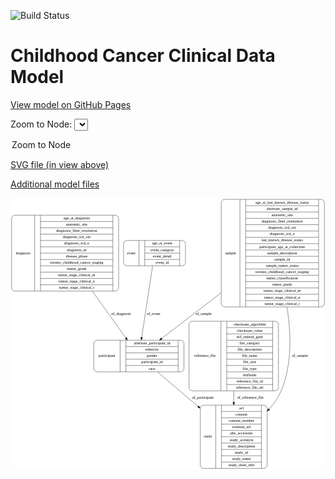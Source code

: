 <link rel='stylesheet' href="assets/style.css">
<link rel='stylesheet' href="https://unpkg.com/leaflet@1.5.1/dist/leaflet.css" integrity="sha512-xwE/Az9zrjBIphAcBb3F6JVqxf46+CDLwfLMHloNu6KEQCAWi6HcDUbeOfBIptF7tcCzusKFjFw2yuvEpDL9wQ==" crossorigin="">
<script type="text/javascript" src="https://code.jquery.com/jquery-3.2.1.min.js"></script>
<script type="text/javascript"  src="https://unpkg.com/leaflet@1.5.1/dist/leaflet.js"></script>
<script type="text/javascript" src="assets/actions.js"></script>

![Build Status](https://github.com/CBIIT/c3d-model/actions/workflows/model-test-and-deploy.yml/badge.svg)

# Childhood Cancer Clinical Data Model

[View model on GitHub Pages](https://cbiit.github.io/c3d-model/)


Zoom to Node: <select id="node_select">
  <option value="">Zoom to Node</option>
</select>
<div id="model"></div>

<p>
<a href="./model-desc/c3d-model.svg">SVG file (in view above)</a>
<p>
<a href="./model-desc">Additional model files</a>
<div id='graph' style='display:off;'>
<svg width="1145pt" height="987pt"
 viewBox="0.00 0.00 1145.00 987.00" xmlns="http://www.w3.org/2000/svg" xmlns:xlink="http://www.w3.org/1999/xlink">
<g id="graph0" class="graph" transform="scale(1 1) rotate(0) translate(4 983)">
<title>Perl</title>
<polygon fill="#ffffff" stroke="transparent" points="-4,4 -4,-983 1141,-983 1141,4 -4,4"/>
<!-- diagnosis -->
<g id="node1" class="node">
<title>diagnosis</title>
<path fill="none" stroke="#000000" d="M12,-645C12,-645 377,-645 377,-645 383,-645 389,-651 389,-657 389,-657 389,-909 389,-909 389,-915 383,-921 377,-921 377,-921 12,-921 12,-921 6,-921 0,-915 0,-909 0,-909 0,-657 0,-657 0,-651 6,-645 12,-645"/>
<text text-anchor="middle" x="42" y="-779.3" font-family="Times,serif" font-size="14.00" fill="#000000">diagnosis</text>
<polyline fill="none" stroke="#000000" points="84,-645 84,-921 "/>
<text text-anchor="middle" x="94.5" y="-779.3" font-family="Times,serif" font-size="14.00" fill="#000000"> </text>
<polyline fill="none" stroke="#000000" points="105,-645 105,-921 "/>
<text text-anchor="middle" x="236.5" y="-905.8" font-family="Times,serif" font-size="14.00" fill="#000000">age_at_diagnosis</text>
<polyline fill="none" stroke="#000000" points="105,-898 368,-898 "/>
<text text-anchor="middle" x="236.5" y="-882.8" font-family="Times,serif" font-size="14.00" fill="#000000">anatomic_site</text>
<polyline fill="none" stroke="#000000" points="105,-875 368,-875 "/>
<text text-anchor="middle" x="236.5" y="-859.8" font-family="Times,serif" font-size="14.00" fill="#000000">diagnosis_finer_resolution</text>
<polyline fill="none" stroke="#000000" points="105,-852 368,-852 "/>
<text text-anchor="middle" x="236.5" y="-836.8" font-family="Times,serif" font-size="14.00" fill="#000000">diagnosis_icd_cm</text>
<polyline fill="none" stroke="#000000" points="105,-829 368,-829 "/>
<text text-anchor="middle" x="236.5" y="-813.8" font-family="Times,serif" font-size="14.00" fill="#000000">diagnosis_icd_o</text>
<polyline fill="none" stroke="#000000" points="105,-806 368,-806 "/>
<text text-anchor="middle" x="236.5" y="-790.8" font-family="Times,serif" font-size="14.00" fill="#000000">diagnosis_id</text>
<polyline fill="none" stroke="#000000" points="105,-783 368,-783 "/>
<text text-anchor="middle" x="236.5" y="-767.8" font-family="Times,serif" font-size="14.00" fill="#000000">disease_phase</text>
<polyline fill="none" stroke="#000000" points="105,-760 368,-760 "/>
<text text-anchor="middle" x="236.5" y="-744.8" font-family="Times,serif" font-size="14.00" fill="#000000">toronto_childhood_cancer_staging</text>
<polyline fill="none" stroke="#000000" points="105,-737 368,-737 "/>
<text text-anchor="middle" x="236.5" y="-721.8" font-family="Times,serif" font-size="14.00" fill="#000000">tumor_grade</text>
<polyline fill="none" stroke="#000000" points="105,-714 368,-714 "/>
<text text-anchor="middle" x="236.5" y="-698.8" font-family="Times,serif" font-size="14.00" fill="#000000">tumor_stage_clinical_m</text>
<polyline fill="none" stroke="#000000" points="105,-691 368,-691 "/>
<text text-anchor="middle" x="236.5" y="-675.8" font-family="Times,serif" font-size="14.00" fill="#000000">tumor_stage_clinical_n</text>
<polyline fill="none" stroke="#000000" points="105,-668 368,-668 "/>
<text text-anchor="middle" x="236.5" y="-652.8" font-family="Times,serif" font-size="14.00" fill="#000000">tumor_stage_clinical_t</text>
<polyline fill="none" stroke="#000000" points="368,-645 368,-921 "/>
<text text-anchor="middle" x="378.5" y="-779.3" font-family="Times,serif" font-size="14.00" fill="#000000"> </text>
</g>
<!-- participant -->
<g id="node6" class="node">
<title>participant</title>
<path fill="none" stroke="#000000" d="M310.5,-351.5C310.5,-351.5 614.5,-351.5 614.5,-351.5 620.5,-351.5 626.5,-357.5 626.5,-363.5 626.5,-363.5 626.5,-454.5 626.5,-454.5 626.5,-460.5 620.5,-466.5 614.5,-466.5 614.5,-466.5 310.5,-466.5 310.5,-466.5 304.5,-466.5 298.5,-460.5 298.5,-454.5 298.5,-454.5 298.5,-363.5 298.5,-363.5 298.5,-357.5 304.5,-351.5 310.5,-351.5"/>
<text text-anchor="middle" x="346.5" y="-405.3" font-family="Times,serif" font-size="14.00" fill="#000000">participant</text>
<polyline fill="none" stroke="#000000" points="394.5,-351.5 394.5,-466.5 "/>
<text text-anchor="middle" x="405" y="-405.3" font-family="Times,serif" font-size="14.00" fill="#000000"> </text>
<polyline fill="none" stroke="#000000" points="415.5,-351.5 415.5,-466.5 "/>
<text text-anchor="middle" x="510.5" y="-451.3" font-family="Times,serif" font-size="14.00" fill="#000000">alternate_participant_id</text>
<polyline fill="none" stroke="#000000" points="415.5,-443.5 605.5,-443.5 "/>
<text text-anchor="middle" x="510.5" y="-428.3" font-family="Times,serif" font-size="14.00" fill="#000000">ethnicity</text>
<polyline fill="none" stroke="#000000" points="415.5,-420.5 605.5,-420.5 "/>
<text text-anchor="middle" x="510.5" y="-405.3" font-family="Times,serif" font-size="14.00" fill="#000000">gender</text>
<polyline fill="none" stroke="#000000" points="415.5,-397.5 605.5,-397.5 "/>
<text text-anchor="middle" x="510.5" y="-382.3" font-family="Times,serif" font-size="14.00" fill="#000000">participant_id</text>
<polyline fill="none" stroke="#000000" points="415.5,-374.5 605.5,-374.5 "/>
<text text-anchor="middle" x="510.5" y="-359.3" font-family="Times,serif" font-size="14.00" fill="#000000">race</text>
<polyline fill="none" stroke="#000000" points="605.5,-351.5 605.5,-466.5 "/>
<text text-anchor="middle" x="616" y="-405.3" font-family="Times,serif" font-size="14.00" fill="#000000"> </text>
</g>
<!-- diagnosis&#45;&gt;participant -->
<g id="edge1" class="edge">
<title>diagnosis&#45;&gt;participant</title>
<path fill="none" stroke="#000000" d="M293.5319,-644.7988C335.1679,-586.6948 381.6467,-521.8325 415.3019,-474.866"/>
<polygon fill="#000000" stroke="#000000" points="418.2417,-476.7723 421.2215,-466.6051 412.5517,-472.695 418.2417,-476.7723"/>
<text text-anchor="middle" x="398" y="-557.8" font-family="Times,serif" font-size="14.00" fill="#000000">of_diagnosis</text>
</g>
<!-- study -->
<g id="node2" class="node">
<title>study</title>
<path fill="none" stroke="#000000" d="M698,-.5C698,-.5 917,-.5 917,-.5 923,-.5 929,-6.5 929,-12.5 929,-12.5 929,-218.5 929,-218.5 929,-224.5 923,-230.5 917,-230.5 917,-230.5 698,-230.5 698,-230.5 692,-230.5 686,-224.5 686,-218.5 686,-218.5 686,-12.5 686,-12.5 686,-6.5 692,-.5 698,-.5"/>
<text text-anchor="middle" x="714" y="-111.8" font-family="Times,serif" font-size="14.00" fill="#000000">study</text>
<polyline fill="none" stroke="#000000" points="742,-.5 742,-230.5 "/>
<text text-anchor="middle" x="752.5" y="-111.8" font-family="Times,serif" font-size="14.00" fill="#000000"> </text>
<polyline fill="none" stroke="#000000" points="763,-.5 763,-230.5 "/>
<text text-anchor="middle" x="835.5" y="-215.3" font-family="Times,serif" font-size="14.00" fill="#000000">acl</text>
<polyline fill="none" stroke="#000000" points="763,-207.5 908,-207.5 "/>
<text text-anchor="middle" x="835.5" y="-192.3" font-family="Times,serif" font-size="14.00" fill="#000000">consent</text>
<polyline fill="none" stroke="#000000" points="763,-184.5 908,-184.5 "/>
<text text-anchor="middle" x="835.5" y="-169.3" font-family="Times,serif" font-size="14.00" fill="#000000">consent_number</text>
<polyline fill="none" stroke="#000000" points="763,-161.5 908,-161.5 "/>
<text text-anchor="middle" x="835.5" y="-146.3" font-family="Times,serif" font-size="14.00" fill="#000000">external_url</text>
<polyline fill="none" stroke="#000000" points="763,-138.5 908,-138.5 "/>
<text text-anchor="middle" x="835.5" y="-123.3" font-family="Times,serif" font-size="14.00" fill="#000000">phs_accession</text>
<polyline fill="none" stroke="#000000" points="763,-115.5 908,-115.5 "/>
<text text-anchor="middle" x="835.5" y="-100.3" font-family="Times,serif" font-size="14.00" fill="#000000">study_acronym</text>
<polyline fill="none" stroke="#000000" points="763,-92.5 908,-92.5 "/>
<text text-anchor="middle" x="835.5" y="-77.3" font-family="Times,serif" font-size="14.00" fill="#000000">study_description</text>
<polyline fill="none" stroke="#000000" points="763,-69.5 908,-69.5 "/>
<text text-anchor="middle" x="835.5" y="-54.3" font-family="Times,serif" font-size="14.00" fill="#000000">study_id</text>
<polyline fill="none" stroke="#000000" points="763,-46.5 908,-46.5 "/>
<text text-anchor="middle" x="835.5" y="-31.3" font-family="Times,serif" font-size="14.00" fill="#000000">study_name</text>
<polyline fill="none" stroke="#000000" points="763,-23.5 908,-23.5 "/>
<text text-anchor="middle" x="835.5" y="-8.3" font-family="Times,serif" font-size="14.00" fill="#000000">study_short_title</text>
<polyline fill="none" stroke="#000000" points="908,-.5 908,-230.5 "/>
<text text-anchor="middle" x="918.5" y="-111.8" font-family="Times,serif" font-size="14.00" fill="#000000"> </text>
</g>
<!-- reference_file -->
<g id="node3" class="node">
<title>reference_file</title>
<path fill="none" stroke="#000000" d="M657,-282.5C657,-282.5 958,-282.5 958,-282.5 964,-282.5 970,-288.5 970,-294.5 970,-294.5 970,-523.5 970,-523.5 970,-529.5 964,-535.5 958,-535.5 958,-535.5 657,-535.5 657,-535.5 651,-535.5 645,-529.5 645,-523.5 645,-523.5 645,-294.5 645,-294.5 645,-288.5 651,-282.5 657,-282.5"/>
<text text-anchor="middle" x="703" y="-405.3" font-family="Times,serif" font-size="14.00" fill="#000000">reference_file</text>
<polyline fill="none" stroke="#000000" points="761,-282.5 761,-535.5 "/>
<text text-anchor="middle" x="771.5" y="-405.3" font-family="Times,serif" font-size="14.00" fill="#000000"> </text>
<polyline fill="none" stroke="#000000" points="782,-282.5 782,-535.5 "/>
<text text-anchor="middle" x="865.5" y="-520.3" font-family="Times,serif" font-size="14.00" fill="#000000">checksum_algorithm</text>
<polyline fill="none" stroke="#000000" points="782,-512.5 949,-512.5 "/>
<text text-anchor="middle" x="865.5" y="-497.3" font-family="Times,serif" font-size="14.00" fill="#000000">checksum_value</text>
<polyline fill="none" stroke="#000000" points="782,-489.5 949,-489.5 "/>
<text text-anchor="middle" x="865.5" y="-474.3" font-family="Times,serif" font-size="14.00" fill="#000000">dcf_indexd_guid</text>
<polyline fill="none" stroke="#000000" points="782,-466.5 949,-466.5 "/>
<text text-anchor="middle" x="865.5" y="-451.3" font-family="Times,serif" font-size="14.00" fill="#000000">file_category</text>
<polyline fill="none" stroke="#000000" points="782,-443.5 949,-443.5 "/>
<text text-anchor="middle" x="865.5" y="-428.3" font-family="Times,serif" font-size="14.00" fill="#000000">file_description</text>
<polyline fill="none" stroke="#000000" points="782,-420.5 949,-420.5 "/>
<text text-anchor="middle" x="865.5" y="-405.3" font-family="Times,serif" font-size="14.00" fill="#000000">file_name</text>
<polyline fill="none" stroke="#000000" points="782,-397.5 949,-397.5 "/>
<text text-anchor="middle" x="865.5" y="-382.3" font-family="Times,serif" font-size="14.00" fill="#000000">file_size</text>
<polyline fill="none" stroke="#000000" points="782,-374.5 949,-374.5 "/>
<text text-anchor="middle" x="865.5" y="-359.3" font-family="Times,serif" font-size="14.00" fill="#000000">file_type</text>
<polyline fill="none" stroke="#000000" points="782,-351.5 949,-351.5 "/>
<text text-anchor="middle" x="865.5" y="-336.3" font-family="Times,serif" font-size="14.00" fill="#000000">md5sum</text>
<polyline fill="none" stroke="#000000" points="782,-328.5 949,-328.5 "/>
<text text-anchor="middle" x="865.5" y="-313.3" font-family="Times,serif" font-size="14.00" fill="#000000">reference_file_id</text>
<polyline fill="none" stroke="#000000" points="782,-305.5 949,-305.5 "/>
<text text-anchor="middle" x="865.5" y="-290.3" font-family="Times,serif" font-size="14.00" fill="#000000">reference_file_url</text>
<polyline fill="none" stroke="#000000" points="949,-282.5 949,-535.5 "/>
<text text-anchor="middle" x="959.5" y="-405.3" font-family="Times,serif" font-size="14.00" fill="#000000"> </text>
</g>
<!-- reference_file&#45;&gt;study -->
<g id="edge2" class="edge">
<title>reference_file&#45;&gt;study</title>
<path fill="none" stroke="#000000" d="M807.5,-282.4C807.5,-268.5422 807.5,-254.44 807.5,-240.6005"/>
<polygon fill="#000000" stroke="#000000" points="811.0001,-240.5768 807.5,-230.5768 804.0001,-240.5769 811.0001,-240.5768"/>
<text text-anchor="middle" x="868" y="-252.8" font-family="Times,serif" font-size="14.00" fill="#000000">of_reference_file</text>
</g>
<!-- event -->
<g id="node4" class="node">
<title>event</title>
<path fill="none" stroke="#000000" d="M419,-737C419,-737 620,-737 620,-737 626,-737 632,-743 632,-749 632,-749 632,-817 632,-817 632,-823 626,-829 620,-829 620,-829 419,-829 419,-829 413,-829 407,-823 407,-817 407,-817 407,-749 407,-749 407,-743 413,-737 419,-737"/>
<text text-anchor="middle" x="435" y="-779.3" font-family="Times,serif" font-size="14.00" fill="#000000">event</text>
<polyline fill="none" stroke="#000000" points="463,-737 463,-829 "/>
<text text-anchor="middle" x="473.5" y="-779.3" font-family="Times,serif" font-size="14.00" fill="#000000"> </text>
<polyline fill="none" stroke="#000000" points="484,-737 484,-829 "/>
<text text-anchor="middle" x="547.5" y="-813.8" font-family="Times,serif" font-size="14.00" fill="#000000">age_at_event</text>
<polyline fill="none" stroke="#000000" points="484,-806 611,-806 "/>
<text text-anchor="middle" x="547.5" y="-790.8" font-family="Times,serif" font-size="14.00" fill="#000000">event_category</text>
<polyline fill="none" stroke="#000000" points="484,-783 611,-783 "/>
<text text-anchor="middle" x="547.5" y="-767.8" font-family="Times,serif" font-size="14.00" fill="#000000">event_detail</text>
<polyline fill="none" stroke="#000000" points="484,-760 611,-760 "/>
<text text-anchor="middle" x="547.5" y="-744.8" font-family="Times,serif" font-size="14.00" fill="#000000">event_id</text>
<polyline fill="none" stroke="#000000" points="611,-737 611,-829 "/>
<text text-anchor="middle" x="621.5" y="-779.3" font-family="Times,serif" font-size="14.00" fill="#000000"> </text>
</g>
<!-- event&#45;&gt;participant -->
<g id="edge3" class="edge">
<title>event&#45;&gt;participant</title>
<path fill="none" stroke="#000000" d="M512.4535,-736.7651C502.5252,-671.6215 484.3523,-552.3817 472.8775,-477.0908"/>
<polygon fill="#000000" stroke="#000000" points="476.2711,-476.1273 471.3043,-466.7688 469.351,-477.182 476.2711,-476.1273"/>
<text text-anchor="middle" x="516" y="-557.8" font-family="Times,serif" font-size="14.00" fill="#000000">of_event</text>
</g>
<!-- sample -->
<g id="node5" class="node">
<title>sample</title>
<path fill="none" stroke="#000000" d="M774,-587.5C774,-587.5 1125,-587.5 1125,-587.5 1131,-587.5 1137,-593.5 1137,-599.5 1137,-599.5 1137,-966.5 1137,-966.5 1137,-972.5 1131,-978.5 1125,-978.5 1125,-978.5 774,-978.5 774,-978.5 768,-978.5 762,-972.5 762,-966.5 762,-966.5 762,-599.5 762,-599.5 762,-593.5 768,-587.5 774,-587.5"/>
<text text-anchor="middle" x="796" y="-779.3" font-family="Times,serif" font-size="14.00" fill="#000000">sample</text>
<polyline fill="none" stroke="#000000" points="830,-587.5 830,-978.5 "/>
<text text-anchor="middle" x="840.5" y="-779.3" font-family="Times,serif" font-size="14.00" fill="#000000"> </text>
<polyline fill="none" stroke="#000000" points="851,-587.5 851,-978.5 "/>
<text text-anchor="middle" x="983.5" y="-963.3" font-family="Times,serif" font-size="14.00" fill="#000000">age_at_last_known_disease_status</text>
<polyline fill="none" stroke="#000000" points="851,-955.5 1116,-955.5 "/>
<text text-anchor="middle" x="983.5" y="-940.3" font-family="Times,serif" font-size="14.00" fill="#000000">alternate_sample_id</text>
<polyline fill="none" stroke="#000000" points="851,-932.5 1116,-932.5 "/>
<text text-anchor="middle" x="983.5" y="-917.3" font-family="Times,serif" font-size="14.00" fill="#000000">anatomic_site</text>
<polyline fill="none" stroke="#000000" points="851,-909.5 1116,-909.5 "/>
<text text-anchor="middle" x="983.5" y="-894.3" font-family="Times,serif" font-size="14.00" fill="#000000">diagnosis_finer_resolution</text>
<polyline fill="none" stroke="#000000" points="851,-886.5 1116,-886.5 "/>
<text text-anchor="middle" x="983.5" y="-871.3" font-family="Times,serif" font-size="14.00" fill="#000000">diagnosis_icd_cm</text>
<polyline fill="none" stroke="#000000" points="851,-863.5 1116,-863.5 "/>
<text text-anchor="middle" x="983.5" y="-848.3" font-family="Times,serif" font-size="14.00" fill="#000000">diagnosis_icd_o</text>
<polyline fill="none" stroke="#000000" points="851,-840.5 1116,-840.5 "/>
<text text-anchor="middle" x="983.5" y="-825.3" font-family="Times,serif" font-size="14.00" fill="#000000">last_known_disease_status</text>
<polyline fill="none" stroke="#000000" points="851,-817.5 1116,-817.5 "/>
<text text-anchor="middle" x="983.5" y="-802.3" font-family="Times,serif" font-size="14.00" fill="#000000">participant_age_at_collection</text>
<polyline fill="none" stroke="#000000" points="851,-794.5 1116,-794.5 "/>
<text text-anchor="middle" x="983.5" y="-779.3" font-family="Times,serif" font-size="14.00" fill="#000000">sample_description</text>
<polyline fill="none" stroke="#000000" points="851,-771.5 1116,-771.5 "/>
<text text-anchor="middle" x="983.5" y="-756.3" font-family="Times,serif" font-size="14.00" fill="#000000">sample_id</text>
<polyline fill="none" stroke="#000000" points="851,-748.5 1116,-748.5 "/>
<text text-anchor="middle" x="983.5" y="-733.3" font-family="Times,serif" font-size="14.00" fill="#000000">sample_tumor_status</text>
<polyline fill="none" stroke="#000000" points="851,-725.5 1116,-725.5 "/>
<text text-anchor="middle" x="983.5" y="-710.3" font-family="Times,serif" font-size="14.00" fill="#000000">toronto_childhood_cancer_staging</text>
<polyline fill="none" stroke="#000000" points="851,-702.5 1116,-702.5 "/>
<text text-anchor="middle" x="983.5" y="-687.3" font-family="Times,serif" font-size="14.00" fill="#000000">tumor_classification</text>
<polyline fill="none" stroke="#000000" points="851,-679.5 1116,-679.5 "/>
<text text-anchor="middle" x="983.5" y="-664.3" font-family="Times,serif" font-size="14.00" fill="#000000">tumor_grade</text>
<polyline fill="none" stroke="#000000" points="851,-656.5 1116,-656.5 "/>
<text text-anchor="middle" x="983.5" y="-641.3" font-family="Times,serif" font-size="14.00" fill="#000000">tumor_stage_clinical_m</text>
<polyline fill="none" stroke="#000000" points="851,-633.5 1116,-633.5 "/>
<text text-anchor="middle" x="983.5" y="-618.3" font-family="Times,serif" font-size="14.00" fill="#000000">tumor_stage_clinical_n</text>
<polyline fill="none" stroke="#000000" points="851,-610.5 1116,-610.5 "/>
<text text-anchor="middle" x="983.5" y="-595.3" font-family="Times,serif" font-size="14.00" fill="#000000">tumor_stage_clinical_t</text>
<polyline fill="none" stroke="#000000" points="1116,-587.5 1116,-978.5 "/>
<text text-anchor="middle" x="1126.5" y="-779.3" font-family="Times,serif" font-size="14.00" fill="#000000"> </text>
</g>
<!-- sample&#45;&gt;study -->
<g id="edge6" class="edge">
<title>sample&#45;&gt;study</title>
<path fill="none" stroke="#000000" d="M1000.9856,-587.2456C1016.3423,-491.7166 1019.8301,-377.1713 979.5,-282 969.291,-257.9087 953.7008,-235.5969 935.9937,-215.6464"/>
<polygon fill="#000000" stroke="#000000" points="938.441,-213.1361 929.1104,-208.117 933.2745,-217.8593 938.441,-213.1361"/>
<text text-anchor="middle" x="1048" y="-405.3" font-family="Times,serif" font-size="14.00" fill="#000000">of_sample</text>
</g>
<!-- sample&#45;&gt;participant -->
<g id="edge5" class="edge">
<title>sample&#45;&gt;participant</title>
<path fill="none" stroke="#000000" d="M761.9097,-638.9368C687.1834,-581.5494 605.0308,-518.459 545.7127,-472.9046"/>
<polygon fill="#000000" stroke="#000000" points="547.5603,-469.9105 537.4974,-466.5955 543.2967,-475.4622 547.5603,-469.9105"/>
<text text-anchor="middle" x="698" y="-557.8" font-family="Times,serif" font-size="14.00" fill="#000000">of_sample</text>
</g>
<!-- participant&#45;&gt;study -->
<g id="edge4" class="edge">
<title>participant&#45;&gt;study</title>
<path fill="none" stroke="#000000" d="M530.2493,-351.364C572.3399,-315.5565 627.8218,-268.3567 678.0883,-225.5937"/>
<polygon fill="#000000" stroke="#000000" points="680.437,-228.1908 685.7858,-219.0453 675.9012,-222.8591 680.437,-228.1908"/>
<text text-anchor="middle" x="695" y="-252.8" font-family="Times,serif" font-size="14.00" fill="#000000">of_participant</text>
</g>
</g>
</svg>
</div>
